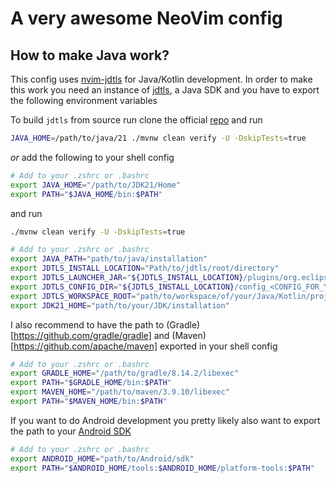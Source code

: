 # A very awesome NeoVim config

## How to make Java work?

This config uses [nvim-jdtls](https://github.com/mfussenegger/nvim-jdtls) for Java/Kotlin development. In order to make this work you need an instance of [jdtls](https://github.com/eclipse-jdtls/eclipse.jdt.ls), a Java SDK and you have to export the following environment variables

To build `jdtls` from source run clone the official [repo](https://github.com/eclipse-jdtls/eclipse.jdt.ls) and run

```bash
JAVA_HOME=/path/to/java/21 ./mvnw clean verify -U -DskipTests=true
```

_or_ add the following to your shell config

```bash
# Add to your .zshrc or .bashrc
export JAVA_HOME="/path/to/JDK21/Home"
export PATH="$JAVA_HOME/bin:$PATH"
```

and run

```bash
./mvnw clean verify -U -DskipTests=true
```

```bash
# Add to your .zshrc or .bashrc
export JAVA_PATH="path/to/java/installation"
export JDTLS_INSTALL_LOCATION="Path/to/jdtls/root/directory"
export JDTLS_LAUNCHER_JAR="${JDTLS_INSTALL_LOCATION}/plugins/org.eclipse.equinox.launcher_<CHANGE_TO_REAL_VERSION_NUMBER>.jar"
export JDTLS_CONFIG_DIR="${JDTLS_INSTALL_LOCATION}/config_<CONFIG_FOR_YOUR_OS>"
export JDTLS_WORKSPACE_ROOT="path/to/workspace/of/your/Java/Kotlin/projects"
export JDK21_HOME="path/to/your/JDK/installation"
```

I also recommend to have the path to (Gradle)[https://github.com/gradle/gradle] and (Maven)[https://github.com/apache/maven] exported in your shell config

```bash
# Add to your .zshrc or .bashrc
export GRADLE_HOME="/path/to/gradle/8.14.2/libexec"
export PATH="$GRADLE_HOME/bin:$PATH"
export MAVEN_HOME="/path/to/maven/3.9.10/libexec"
export PATH="$MAVEN_HOME/bin:$PATH"
```

If you want to do Android development you pretty likely also want to export the path to your [Android SDK](https://developer.android.com/tools/releases/platform-tools)

```bash
# Add to your .zshrc or .bashrc
export ANDROID_HOME="path/to/Android/sdk"
export PATH="$ANDROID_HOME/tools:$ANDROID_HOME/platform-tools:$PATH"
```
